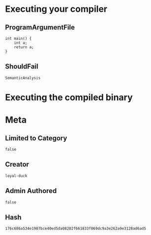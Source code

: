 # Executing your compiler

## ProgramArgumentFile

```
int main() {
    int a;
    return a;
}
```

## ShouldFail

```
SemanticAnalysis
```

# Executing the compiled binary

# Meta

## Limited to Category

```
false
```

## Creator

```
loyal-duck
```

## Admin Authored

```
false
```

## Hash

```
176c686a534e1907bce40ed5da08202f661833f069dc9a3e262a9e3128ad6ad5
```
